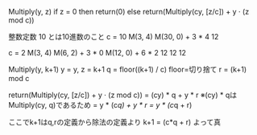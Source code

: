 Multiply(y, z)
if z = 0 then
	return(0) 
else
	return(Multiply(cy, [z/c]) + y · (z mod c))

整数定数 10 とは10進数のこと
c = 10
M(3, 4)
	M(30, 0) + 3 * 4
		12

c = 2
M(3, 4)
	M(6, 2) + 3 * 0
		M(12, 0) + 6 * 2
		12
	12
12

Multiply(y, k+1)
y = y, z = k+1
q = floor((k+1) / c) floor=切り捨て
r = (k+1) mod c

return(Multiply(cy, [z/c]) + y · (z mod c))
= (cy) * q + y * r ※(cy) * qはMultiply(cy, q)であるため
= y * (c*q) + y * r
= y * (c*q + r)

ここでk+1はq,rの定義から除法の定義より
k+1 = (c*q + r)
よって真
